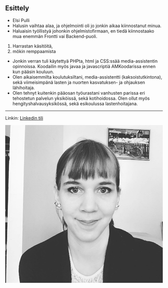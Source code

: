 ## Esittely
- Elsi Pulli
- Halusin vaihtaa alaa, ja ohjelmointi oli jo jonkin aikaa kiinnostanut minua.
- Haluaisin työllistyä johonkin ohjelmistofirmaan, en tiedä kiinnostaako mua enemmän Frontti vai Backend-puoli.
1.  Harrastan käsitöitä,
2. mökin remppaamista

- Jonkin verran tuli käytettyä PHPta, html ja  CSS:ssää media-assistentin opinnoissa. Koodailin myös javaa ja javascriptiä AMKoodarissa ennen kun pääsin kouluun.
- Olen aikaisemmilta koulutuksiltani, media-assistentti (kaksoistutkintona), sekä viimeisimpänä lasten ja nuorten kasvatuksen- ja ohjauksen lähihoitaja. 
- Olen tehnyt kuitenkin pääosan työurastani vanhusten parissa eri tehostetun palvelun yksiköissä, sekä kotihoidossa. Olen ollut myös hengityshalvausyksikössä, sekä esikoulussa lastenhoitajana.
---
Linkin: [Linkedin tili](https://www.linkedin.com/in/elsi-pulli-707b87210/)

![profiilikuva](./img/profiili.jpg)

